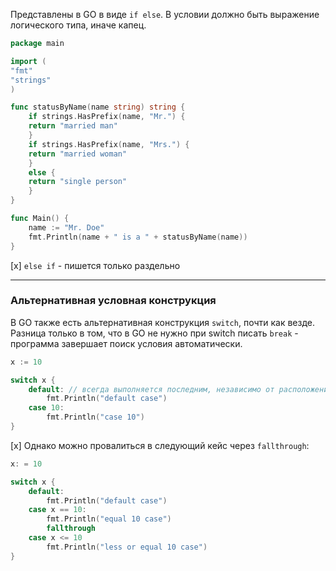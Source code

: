 Представлены в GO в виде `if else`. В условии должно быть выражение логического типа, иначе капец.

```go
package main

import (
"fmt"
"strings"
)

func statusByName(name string) string {
	if strings.HasPrefix(name, "Mr.") {
	return "married man"
	}
	if strings.HasPrefix(name, "Mrs.") {
	return "married woman"
	}
	else {
	return "single person"
	}
}

func Main() {
	name := "Mr. Doe"
	fmt.Println(name + " is a " + statusByName(name))
}
```

[x] `else if` - пишется только раздельно

----
### Альтернативная условная конструкция
В GO также есть альтернативная конструкция `switch`,  почти как везде. Разница только в том, что в GO не нужно при switch писать `break` - программа завершает поиск условия автоматически.

```go
x := 10

switch x {
	default: // всегда выполняется последним, независимо от расположения в конструкции
		fmt.Println("default case")
	case 10:
		fmt.Println("case 10")
}
```

[x] Однако можно провалиться в следующий кейс через `fallthrough`:
```go
x: = 10

switch x {
	default:
		fmt.Println("default case")
	case x == 10:
		fmt.Println("equal 10 case")
		fallthrough
	case x <= 10
		fmt.Println("less or equal 10 case")
}
```
